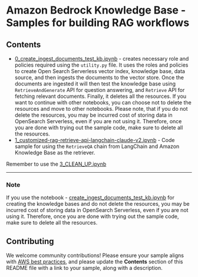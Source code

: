 # Amazon Bedrock Knowledge Base - Samples for building RAG workflows

## Contents
- [0_create_ingest_documents_test_kb.ipynb](./0\_create_ingest_documents_test_kb.ipynb) - creates necessary role and policies required using the `utility.py` file. It uses the roles and policies to create Open Search Serverless vector index, knowledge base, data source, and then ingests the documents to the vector store. Once the documents are ingested it will then test the knowledge base using `RetrieveAndGenerate` API for question answering, and `Retrieve` API for fetching relevant documents. Finally, it deletes all the resources. If you want to continue with other notebooks, you can choose not to delete the resources and move to other notebooks. Please note, that if you do not delete the resources, you may be incurred cost of storing data in OpenSearch Serverless, even if you are not using it. Therefore, once you are done with trying out the sample code, make sure to delete all the resources. 
- [1_customized-rag-retrieve-api-langchain-claude-v2.ipynb](./3\_customized-rag-retrieve-api-langchain-claude-v2.ipynb) - Code sample for using the `RetrieveQA` chain from LangChain and Amazon Knowledge Base as the retriever.


Remember to use the [3_CLEAN_UP.ipynb](./4\_CLEAN_UP.ipynb)

***

### Note
If you use the notebook - [create_ingest_documents_test_kb.ipynb](./0\_create_ingest_documents_test_kb.ipynb) for creating the knowledge bases and do not delete the resources, you may be incurred cost of storing data in OpenSearch Serverless, even if you are not using it. Therefore, once you are done with trying out the sample code, make sure to delete all the resources. 

## Contributing

We welcome community contributions! Please ensure your sample aligns with  [AWS best practices](https://aws.amazon.com/architecture/well-architected/), and please update the **Contents** section of this README file with a link to your sample, along with a description.
